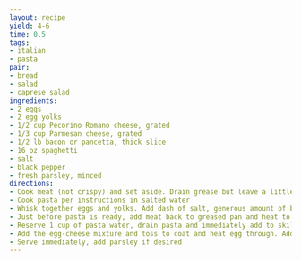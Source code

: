 ```yaml
---
layout: recipe
yield: 4-6
time: 0.5
tags:
- italian
- pasta
pair:
- bread
- salad
- caprese salad
ingredients:
- 2 eggs
- 2 egg yolks
- 1/2 cup Pecorino Romano cheese, grated
- 1/3 cup Parmesan cheese, grated
- 1/2 lb bacon or pancetta, thick slice
- 16 oz spaghetti
- salt
- black pepper
- fresh parsley, minced
directions:
- Cook meat (not crispy) and set aside. Drain grease but leave a little. Chop into pieces
- Cook pasta per instructions in salted water
- Whisk together eggs and yolks. Add dash of salt, generous amount of black pepper, and cheeses. Mix
- Just before pasta is ready, add meat back to greased pan and heat to low
- Reserve 1 cup of pasta water, drain pasta and immediately add to skillet with the meat
- Add the egg-cheese mixture and toss to coat and heat egg through. Add reserved pasta water for creaminess (probably about 1/4-1/2 cup)
- Serve immediately, add parsley if desired
---
```


